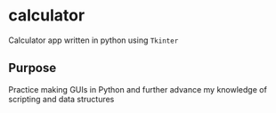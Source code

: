 # calculator
Calculator app written in python using ```Tkinter```

## Purpose
Practice making GUIs in Python and further advance my knowledge of scripting and data structures
